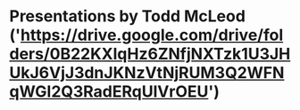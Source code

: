# Presentations by Todd McLeod ('https://drive.google.com/drive/folders/0B22KXlqHz6ZNfjNXTzk1U3JHUkJ6VjJ3dnJKNzVtNjRUM3Q2WFNqWGI2Q3RadERqUlVrOEU')
